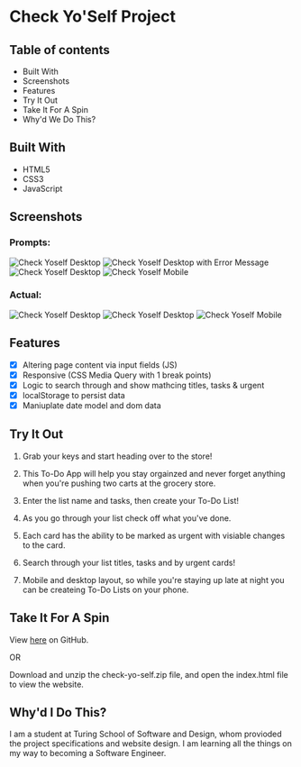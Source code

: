 # Check Yo'Self Project

## Table of contents
* Built With 
* Screenshots
* Features
* Try It Out
* Take It For A Spin
* Why'd We Do This?


## Built With

- HTML5
- CSS3
- JavaScript

## Screenshots
### Prompts:
  <img src="images/check-yo-self-static-comp-desktop1.jpg" alt="Check Yoself Desktop">
  <img src="images/check-yo-self-static-comp-desktop2.jpg" alt="Check Yoself Desktop with Error Message">
  <img src="images/check-yo-self-static-comp-desktop3.jpg" alt="Check Yoself Desktop">
  <img src="images/check-yo-self-static-comp-mobile1.jpg" alt="Check Yoself Mobile">
  
### Actual:

  <img src="images/check-yo-self-desktop1.png" alt="Check Yoself Desktop">
  <img src="images/check-yo-self-desktop2.png" alt="Check Yoself Desktop">
  <img src="images/check-yo-self-mobile-iPhone-5_SE.png" alt="Check Yoself Mobile">

## Features

- [x] Altering page content via input fields (JS)
- [x] Responsive (CSS Media Query with 1 break points)
- [x] Logic to search through and show mathcing titles, tasks & urgent
- [x] localStorage to persist data
- [x] Maniuplate date model and dom data

## Try It Out

1. Grab your keys and start heading over to the store!

2. This To-Do App will help you stay orgainzed and never forget anything when you're pushing two carts at the grocery store.

3. Enter the list name and tasks, then create your To-Do List!

4. As you go through your list check off what you've done.

5. Each card has the ability to be marked as urgent with visiable changes to the card.

6. Search through your list titles, tasks and by urgent cards!

7. Mobile and desktop layout, so while you're staying up late at night you can be createing To-Do Lists on your phone.

## Take It For A Spin

View <a href=https://ohnomalone.github.io/check-yo-self/>here</a> on GitHub.

OR 

Download and unzip the check-yo-self.zip file, and open the index.html file to view the website.

## Why'd I Do This?

I am a student at Turing School of Software and Design, whom provioded the project specifications and website design. I am learning all the things on my way to becoming a Software Engineer.
